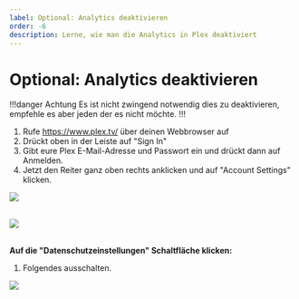 ```yaml
---
label: Optional: Analytics deaktivieren
order: -6
description: Lerne, wie man die Analytics in Plex deaktiviert
---
```


# Optional: Analytics deaktivieren

!!!danger Achtung
Es ist nicht zwingend notwendig dies zu deaktivieren, empfehle es aber jeden der es nicht möchte.
!!!

1. Rufe https://www.plex.tv/ über deinen Webbrowser auf<br/>
2. Drückt oben in der Leiste auf "Sign In"<br/>
3. Gibt eure Plex E-Mail-Adresse und Passwort ein und drückt dann auf Anmelden.<br/>
4. Jetzt den Reiter ganz oben rechts anklicken und auf "Account Settings" klicken.<br/>

![](https://github.com/U3knOwn/sb-wiki/assets/148533561/87a216c8-4208-4bf3-abe3-e003d7844d54)<br/><br/>

![](asasasasas)<br/><br/>

**Auf die "Datenschutzeinstellungen" Schaltfläche klicken:**  
1. Folgendes ausschalten.<br/>
  
![](https://github.com/U3knOwn/sb-wiki/assets/148533561/74cb1e14-0e30-45a5-bb25-a107e60a5046)<br/><br/>
